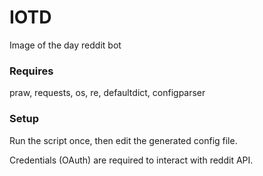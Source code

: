 # IOTD
Image of the day reddit bot

### Requires
praw, requests, os, re, defaultdict, configparser

### Setup
Run the script once, then edit the generated config file.

Credentials (OAuth) are required to interact with reddit API.
